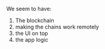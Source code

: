We seem to have:
1. The blockchain
2. making the chains work remotely
3. the UI on top
4. the app logic

